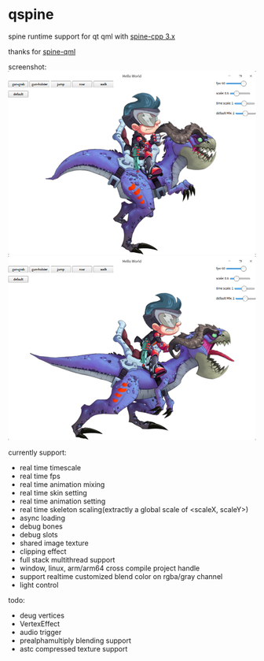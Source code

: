 # qspine
spine runtime support for qt qml with [spine-cpp 3.x](https://github.com/EsotericSoftware/spine-runtimes/)

thanks for [spine-qml](https://github.com/irukandji/spine-qml)

screenshot:
![1](screenshots/1.png)
![2](screenshots/2.png)

currently support:
 - real time timescale
 - real time fps
 - real time animation mixing
 - real time skin setting
 - real time animation setting
 - real time skeleton scaling(extractly a global scale of <scaleX, scaleY>)
 - async loading
 - debug bones
 - debug slots
 - shared image texture
 - clipping effect
 - full stack multithread support
 - window, linux, arm/arm64 cross compile project handle
 - support realtime customized blend color on rgba/gray channel
 - light control

 todo:
 - deug vertices
 - VertexEffect
 - audio trigger
 - prealphamultiply blending support
 - astc compressed texture support
